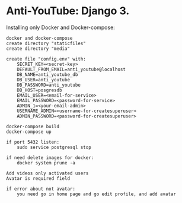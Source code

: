 # Anti-YouTube: Django 3.

Installing only Docker and Docker-compose:

    docker and docker-compose
    create directory "staticfiles"
    create directory "media"

    create file "config.env" with:
        SECRET_KEY=<secret-key>
        DEFAULT_FROM_EMAIL=anti_youtube@localhost
        DB_NAME=anti_youtube_db
        DB_USER=anti_youtube
        DB_PASSWORD=anti_youtube
        DB_HOST=posgresdb
        EMAIL_USER=<email-for-service>
        EMAIL_PASSWORD=<password-for-service>
        ADMIN_1=<your-email-admin>
        USERNAME_ADMIN=<username-for-createsuperuser>
        ADMIN_PASSWORD=<password-for-createsuperuser>

    docker-compose build
    docker-compose up

    if port 5432 listen:
        sudo service postgresql stop

    if need delete images for docker:
        docker system prune -a
    
    Add videos only activated users
    Avatar is required field

    if error about not avatar:
        you need go in home page and go edit profile, and add avatar
